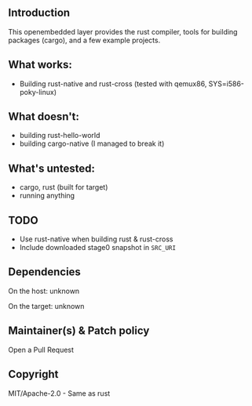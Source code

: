 ## Introduction

This openembedded layer provides the rust compiler, tools for building packages
(cargo), and a few example projects.

## What works:

 - Building rust-native and rust-cross (tested with qemux86, SYS=i586-poky-linux)

## What doesn't:

 - building rust-hello-world
 - building cargo-native (I managed to break it)

## What's untested:

 - cargo, rust (built for target)
 - running anything

## TODO

 - Use rust-native when building rust & rust-cross
 - Include downloaded stage0 snapshot in `SRC_URI`

## Dependencies

On the host:
	unknown

On the target:
	unknown

## Maintainer(s) & Patch policy

Open a Pull Request

## Copyright

MIT/Apache-2.0 - Same as rust

